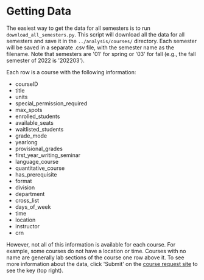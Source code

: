 # Getting Data

The easiest way to get the data for all semesters is to run `download_all_semesters.py`. This script will download all the data for all semesters and save it in the `../analysis/courses/` directory. Each semester will be saved in a separate .csv file, with the semester name as the filename. Note that semesters are '01' for spring or '03' for fall (e.g., the fall semester of 2022 is '202203').

Each row is a course with the following information:

- courseID
- title
- units
- special_permission_required
- max_spots
- enrolled_students
- available_seats
- waitlisted_students
- grade_mode
- yearlong
- provisional_grades
- first_year_writing_seminar
- language_course
- quantitative_course
- has_prerequisite
- format
- division
- department
- cross_list
- days_of_week
- time
- location
- instructor
- crn

However, not all of this information is available for each course. For example, some courses do not have a location or time. Courses with no name are generally lab sections of the course one row above it.
To see more information about the data, click 'Submit' on the [course request site](https://aisapps.vassar.edu/cgi-bin/geninfo.cgi) to see the key (top right).
